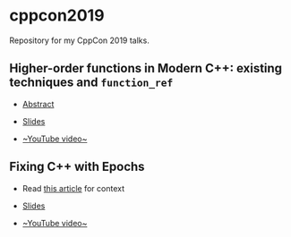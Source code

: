 # cppcon2019
Repository for my CppCon 2019 talks.

## Higher-order functions in Modern C++: existing techniques and `function_ref`

* [Abstract](https://cppcon2019.sched.com/event/Sftk/higher-order-functions-in-modern-c-existing-techniques-and-functionref)

* [Slides](https://github.com/SuperV1234/cppcon2019/blob/master/higher_order_functions_and_function_ref/slides.pdf)

* [~YouTube video~](TODO)

## Fixing C++ with Epochs

* Read [this article](https://vittorioromeo.info/index/blog/fixing_cpp_with_epochs.html) for context

* [Slides](https://github.com/SuperV1234/cppcon2019/blob/master/fixing_cpp_with_epochs/slides.pdf)

* [~YouTube video~](TODO)

